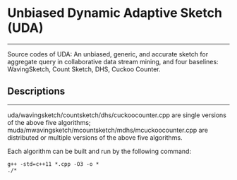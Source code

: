 # Unbiased Dynamic Adaptive Sketch (UDA)

---

Source codes of UDA: An unbiased, generic, and accurate sketch for aggregate query in collaborative data stream mining, and four baselines: WavingSketch, Count Sketch, DHS, Cuckoo Counter.

## Descriptions

---

uda/wavingsketch/countsketch/dhs/cuckoocounter.cpp are single versions of the above five algorithms;
muda/mwavingsketch/mcountsketch/mdhs/mcuckoocounter.cpp are distributed or multiple versions of the above five algorithms.

Each algorithm can be built and run by the following command: 

```
g++ -std=c++11 *.cpp -O3 -o *
./*
```
